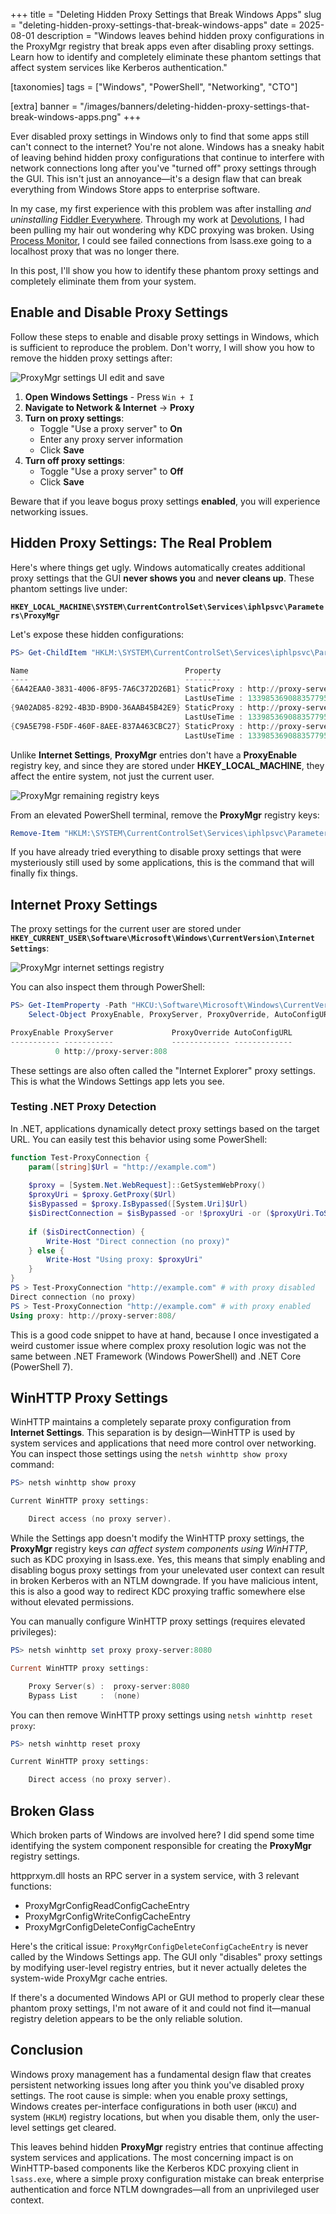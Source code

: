 +++
title = "Deleting Hidden Proxy Settings that Break Windows Apps"
slug = "deleting-hidden-proxy-settings-that-break-windows-apps"
date = 2025-08-01
description = "Windows leaves behind hidden proxy configurations in the ProxyMgr registry that break apps even after disabling proxy settings. Learn how to identify and completely eliminate these phantom settings that affect system services like Kerberos authentication."

[taxonomies]
tags = ["Windows", "PowerShell", "Networking", "CTO"]

[extra]
banner = "/images/banners/deleting-hidden-proxy-settings-that-break-windows-apps.png"
+++

Ever disabled proxy settings in Windows only to find that some apps still can't connect to the internet? You're not alone. Windows has a sneaky habit of leaving behind hidden proxy configurations that continue to interfere with network connections long after you've "turned off" proxy settings through the GUI. This isn't just an annoyance—it's a design flaw that can break everything from Windows Store apps to enterprise software.

In my case, my first experience with this problem was after installing *and uninstalling* [Fiddler Everywhere](https://www.telerik.com/fiddler/fiddler-everywhere). Through my work at [Devolutions](https://devolutions.net/), I had been pulling my hair out wondering why KDC proxying was broken. Using [Process Monitor](https://learn.microsoft.com/en-us/sysinternals/downloads/procmon), I could see failed connections from lsass.exe going to a localhost proxy that was no longer there.

In this post, I'll show you how to identify these phantom proxy settings and completely eliminate them from your system.

## Enable and Disable Proxy Settings

Follow these steps to enable and disable proxy settings in Windows, which is sufficient to reproduce the problem. Don't worry, I will show you how to remove the hidden proxy settings after:

![ProxyMgr settings UI edit and save](/images/posts/proxymgr-settings-ui-edit-and-save.png)

1. **Open Windows Settings** - Press `Win + I`
2. **Navigate to Network & Internet** → **Proxy**
3. **Turn on proxy settings**:
   - Toggle "Use a proxy server" to **On**
   - Enter any proxy server information
   - Click **Save**
4. **Turn off proxy settings**:
   - Toggle "Use a proxy server" to **Off**
   - Click **Save**

Beware that if you leave bogus proxy settings **enabled**, you will experience networking issues.

## Hidden Proxy Settings: The Real Problem

Here's where things get ugly. Windows automatically creates additional proxy settings that the GUI **never shows you** and **never cleans up**. These phantom settings live under:

**`HKEY_LOCAL_MACHINE\SYSTEM\CurrentControlSet\Services\iphlpsvc\Parameters\ProxyMgr`**

Let's expose these hidden configurations:

```powershell
PS> Get-ChildItem "HKLM:\SYSTEM\CurrentControlSet\Services\iphlpsvc\Parameters\ProxyMgr" | Format-Table -AutoSize

Name                                   Property
----                                   --------
{6A42EAA0-3831-4006-8F95-7A6C372D26B1} StaticProxy : http://proxy-server:808
                                       LastUseTime : 133985369088357795
{9A02AD85-8292-4B3D-B9D0-36AAB45B42E9} StaticProxy : http://proxy-server:808
                                       LastUseTime : 133985369088357795
{C9A5E798-F5DF-460F-8AEE-837A463CBC27} StaticProxy : http://proxy-server:808
                                       LastUseTime : 133985369088357795
```

Unlike **Internet Settings**, **ProxyMgr** entries don't have a **ProxyEnable** registry key, and since they are stored under **HKEY_LOCAL_MACHINE**, they affect the entire system, not just the current user.

![ProxyMgr remaining registry keys](/images/posts/proxymgr-proxy-settings-in-registry.png)

From an elevated PowerShell terminal, remove the **ProxyMgr** registry keys:

```powershell
Remove-Item "HKLM:\SYSTEM\CurrentControlSet\Services\iphlpsvc\Parameters\ProxyMgr" -Recurse -ErrorAction SilentlyContinue
```

If you have already tried everything to disable proxy settings that were mysteriously still used by some applications, this is the command that will finally fix things.

## Internet Proxy Settings

The proxy settings for the current user are stored under **`HKEY_CURRENT_USER\Software\Microsoft\Windows\CurrentVersion\Internet Settings`**:

![ProxyMgr internet settings registry](/images/posts/proxymgr-internet-settings-registry.png)

You can also inspect them through PowerShell:

```powershell
PS> Get-ItemProperty -Path "HKCU:\Software\Microsoft\Windows\CurrentVersion\Internet Settings" |
    Select-Object ProxyEnable, ProxyServer, ProxyOverride, AutoConfigURL

ProxyEnable ProxyServer             ProxyOverride AutoConfigURL
----------- -----------             ------------- -------------
          0 http://proxy-server:808
```

These settings are also often called the "Internet Explorer" proxy settings. This is what the Windows Settings app lets you see.

### Testing .NET Proxy Detection

In .NET, applications dynamically detect proxy settings based on the target URL. You can easily test this behavior using some PowerShell:

```powershell
function Test-ProxyConnection {
    param([string]$Url = "http://example.com")
    
    $proxy = [System.Net.WebRequest]::GetSystemWebProxy()
    $proxyUri = $proxy.GetProxy($Url)
    $isBypassed = $proxy.IsBypassed([System.Uri]$Url)
    $isDirectConnection = $isBypassed -or !$proxyUri -or ($proxyUri.ToString() -eq $Url)
    
    if ($isDirectConnection) {
        Write-Host "Direct connection (no proxy)"
    } else {
        Write-Host "Using proxy: $proxyUri"
    }
}
PS > Test-ProxyConnection "http://example.com" # with proxy disabled
Direct connection (no proxy)
PS > Test-ProxyConnection "http://example.com" # with proxy enabled
Using proxy: http://proxy-server:808/
```

This is a good code snippet to have at hand, because I once investigated a weird customer issue where complex proxy resolution logic was not the same between .NET Framework (Windows PowerShell) and .NET Core (PowerShell 7).

## WinHTTP Proxy Settings

WinHTTP maintains a completely separate proxy configuration from **Internet Settings**. This separation is by design—WinHTTP is used by system services and applications that need more control over networking. You can inspect those settings using the `netsh winhttp show proxy` command:

```powershell
PS> netsh winhttp show proxy

Current WinHTTP proxy settings:

    Direct access (no proxy server).
```

While the Settings app doesn't modify the WinHTTP proxy settings, the **ProxyMgr** registry keys *can affect system components using WinHTTP*, such as KDC proxying in lsass.exe. Yes, this means that simply enabling and disabling bogus proxy settings from your unelevated user context can result in broken Kerberos with an NTLM downgrade. If you have malicious intent, this is also a good way to redirect KDC proxying traffic somewhere else without elevated permissions.

You can manually configure WinHTTP proxy settings (requires elevated privileges):

```powershell
PS> netsh winhttp set proxy proxy-server:8080

Current WinHTTP proxy settings:

    Proxy Server(s) :  proxy-server:8080
    Bypass List     :  (none)
```

You can then remove WinHTTP proxy settings using `netsh winhttp reset proxy`:

```powershell
PS> netsh winhttp reset proxy

Current WinHTTP proxy settings:

    Direct access (no proxy server).
```

## Broken Glass

Which broken parts of Windows are involved here? I did spend some time identifying the system component responsible for creating the **ProxyMgr** registry settings.

httpprxym.dll hosts an RPC server in a system service, with 3 relevant functions:
 * ProxyMgrConfigReadConfigCacheEntry
 * ProxyMgrConfigWriteConfigCacheEntry
 * ProxyMgrConfigDeleteConfigCacheEntry

Here's the critical issue: `ProxyMgrConfigDeleteConfigCacheEntry` is never called by the Windows Settings app. The GUI only "disables" proxy settings by modifying user-level registry entries, but it never actually deletes the system-wide ProxyMgr cache entries.

If there's a documented Windows API or GUI method to properly clear these phantom proxy settings, I'm not aware of it and could not find it—manual registry deletion appears to be the only reliable solution.

## Conclusion

Windows proxy management has a fundamental design flaw that creates persistent networking issues long after you think you've disabled proxy settings. The root cause is simple: when you enable proxy settings, Windows creates per-interface configurations in both user (`HKCU`) and system (`HKLM`) registry locations, but when you disable them, only the user-level settings get cleared.

This leaves behind hidden **ProxyMgr** registry entries that continue affecting system services and applications. The most concerning impact is on WinHTTP-based components like the Kerberos KDC proxying client in `lsass.exe`, where a simple proxy configuration mistake can break enterprise authentication and force NTLM downgrades—all from an unprivileged user context.
